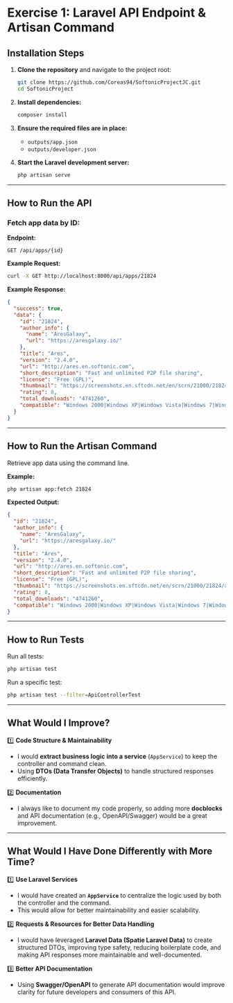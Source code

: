 # Exercise 1: Laravel API Endpoint & Artisan Command

## Installation Steps

1. **Clone the repository** and navigate to the project root:
   ```bash
   git clone https://github.com/Coreas94/SoftonicProjectJC.git
   cd SoftonicProject
   ```

2. **Install dependencies:**
   ```bash
   composer install
   ```

3. **Ensure the required files are in place:**
   - `outputs/app.json`
   - `outputs/developer.json`

4. **Start the Laravel development server:**
   ```bash
   php artisan serve
   ```

---

## **How to Run the API**
### Fetch app data by ID:
**Endpoint:**  
```http
GET /api/apps/{id}
```
 **Example Request:**
```bash
curl -X GET http://localhost:8000/api/apps/21824
```

 **Example Response:**
```json
{
  "success": true,
  "data": {
    "id": "21824",
    "author_info": {
      "name": "AresGalaxy",
      "url": "https://aresgalaxy.io/"
    },
    "title": "Ares",
    "version": "2.4.0",
    "url": "http://ares.en.softonic.com",
    "short_description": "Fast and unlimited P2P file sharing",
    "license": "Free (GPL)",
    "thumbnail": "https://screenshots.en.sftcdn.net/en/scrn/21000/21824/ares-14-100x100.png",
    "rating": 8,
    "total_downloads": "4741260",
    "compatible": "Windows 2000|Windows XP|Windows Vista|Windows 7|Windows 8"
  }
}
```

---

## **How to Run the Artisan Command**
Retrieve app data using the command line.

 **Example:**
```bash
php artisan app:fetch 21824
```

 **Expected Output:**
```json
{
  "id": "21824",
  "author_info": {
    "name": "AresGalaxy",
    "url": "https://aresgalaxy.io/"
  },
  "title": "Ares",
  "version": "2.4.0",
  "url": "http://ares.en.softonic.com",
  "short_description": "Fast and unlimited P2P file sharing",
  "license": "Free (GPL)",
  "thumbnail": "https://screenshots.en.sftcdn.net/en/scrn/21000/21824/ares-14-100x100.png",
  "rating": 8,
  "total_downloads": "4741260",
  "compatible": "Windows 2000|Windows XP|Windows Vista|Windows 7|Windows 8"
}
```

---

## **How to Run Tests**
Run all tests:
```bash
php artisan test
```
Run a specific test:
```bash
php artisan test --filter=ApiControllerTest
```

---

## **What Would I Improve?**
1️⃣ **Code Structure & Maintainability**  
- I would **extract business logic into a service** (`AppService`) to keep the controller and command clean.  
- Using **DTOs (Data Transfer Objects)** to handle structured responses efficiently.  

2️⃣ **Documentation**  
- I always like to document my code properly, so adding more **docblocks** and API documentation (e.g., OpenAPI/Swagger) would be a great improvement.  

---

## **What Would I Have Done Differently with More Time?**
1️⃣ **Use Laravel Services**  
- I would have created an **`AppService`** to centralize the logic used by both the controller and the command.  
- This would allow for better maintainability and easier scalability.

2️⃣ **Requests & Resources for Better Data Handling**  
- I would have leveraged **Laravel Data (Spatie Laravel Data)** to create structured DTOs, improving type safety, reducing boilerplate code, and making API responses more maintainable and well-documented.

3️⃣ **Better API Documentation**  
- Using **Swagger/OpenAPI** to generate API documentation would improve clarity for future developers and consumers of this API.
